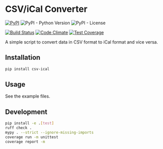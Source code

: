 # CSV/iCal Converter

[![PyPI](https://img.shields.io/pypi/v/csv-ical)](https://pypi.org/project/csv-ical/)
![PyPI - Python Version](https://img.shields.io/pypi/pyversions/csv-ical)
![PyPI - License](https://img.shields.io/pypi/l/csv-ical)

[![Build Status](https://drone.albertyw.com/api/badges/albertyw/csv-ical/status.svg)](https://drone.albertyw.com/albertyw/csv-ical)
[![Code Climate](https://codeclimate.com/github/albertyw/csv-ical/badges/gpa.svg)](https://codeclimate.com/github/albertyw/csv-ical)
[![Test Coverage](https://codeclimate.com/github/albertyw/csv-ical/badges/coverage.svg)](https://codeclimate.com/github/albertyw/csv-ical/coverage)

A simple script to convert data in CSV format to iCal format and vice
versa.

## Installation

```bash
pip install csv-ical
```

## Usage

See the example files.

## Development

```bash
pip install -e .[test]
ruff check .
mypy . --strict --ignore-missing-imports
coverage run -m unittest
coverage report -m
```
